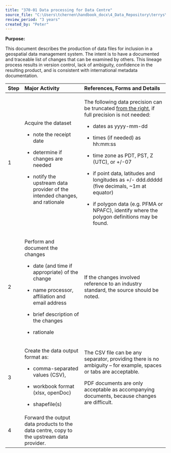 ```yaml
---
title: "370-01 Data processing for Data Centre"
source_file: "C:\Users\tchernen\handbook_docx\4_Data_Repository\terrys\370 data handling best practices\370-01 Data processing for Data Centre.docx"
review_period: "3 years"
created_by: "Peter"
---
```


**Purpose:**

This document describes the production of data files for inclusion in a geospatial data management system. The intent is to have a documented and traceable list of changes that can be examined by others. This lineage process results in version control, lack of ambiguity, confidence in the resulting product, and is consistent with international metadata documentation.

<table>
<colgroup>
<col style="width: 9%" />
<col style="width: 37%" />
<col style="width: 52%" />
</colgroup>
<thead>
<tr>
<th style="text-align: left;"><strong>Step</strong></th>
<th style="text-align: left;"><strong>Major Activity</strong></th>
<th style="text-align: left;"><strong>References, Forms and Details</strong></th>
</tr>
</thead>
<tbody>
<tr>
<td style="text-align: left;">1</td>
<td style="text-align: left;"><p>Acquire the dataset</p>
<ul>
<li><p>note the receipt date</p></li>
<li><p>determine if changes are needed</p></li>
<li><p>notify the upstream data provider of the intended changes, and rationale</p></li>
</ul></td>
<td style="text-align: left;"><p>The following data precision can be truncated <u>from the right</u>, if full precision is not needed:</p>
<ul>
<li><p>dates as yyyy-mm-dd</p></li>
<li><p>times (if needed) as hh:mm:ss</p></li>
<li><p>time zone as PDT, PST, Z (UTC), or +/-07</p></li>
<li><p>if point data, latitudes and longitudes as +/- ddd.ddddd (five decimals, ~1m at equator)</p></li>
<li><p>if polygon data (e.g. PFMA or NPAFC), identify where the polygon definitions may be found.</p></li>
</ul></td>
</tr>
<tr>
<td style="text-align: left;">2</td>
<td style="text-align: left;"><p>Perform and document the changes</p>
<ul>
<li><p>date (and time if appropriate) of the change</p></li>
<li><p>name processor, affiliation and email address</p></li>
<li><p>brief description of the changes</p></li>
<li><p>rationale</p></li>
</ul></td>
<td style="text-align: left;">If the changes involved reference to an industry standard, the source should be noted.</td>
</tr>
<tr>
<td style="text-align: left;">3</td>
<td style="text-align: left;"><p>Create the data output format as:</p>
<ul>
<li><p>comma-separated values (CSV),</p></li>
<li><p>workbook format (xlsx, openDoc)</p></li>
<li><p>shapefile(s)</p></li>
</ul></td>
<td style="text-align: left;"><p>The CSV file can be any separator, providing there is no ambiguity – for example, spaces or tabs are acceptable.</p>
<p>PDF documents are only acceptable as accompanying documents, because changes are difficult.</p></td>
</tr>
<tr>
<td style="text-align: left;">4</td>
<td style="text-align: left;">Forward the output data products to the data centre, copy to the upstream data provider.</td>
<td style="text-align: left;"></td>
</tr>
</tbody>
</table>
